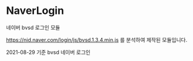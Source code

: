 # NaverLogin
네이버 bvsd 로그인 모듈

https://nid.naver.com/login/js/bvsd.1.3.4.min.js 를 분석하여 제작된 모듈입니다.

2021-08-29 기준 bvsd 네이버 로그인
